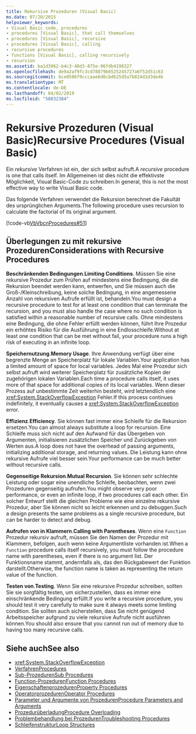 ```yaml
---
title: Rekursive Prozeduren (Visual Basic)
ms.date: 07/20/2015
helpviewer_keywords:
- Visual Basic code, procedures
- procedures [Visual Basic], that call themselves
- procedures [Visual Basic], recursive
- procedures [Visual Basic], calling
- recursive procedures
- functions [Visual Basic], calling recursively
- recursion
ms.assetid: ba1d3962-b4c3-48d3-875e-96fdb4198327
ms.openlocfilehash: de9a2af9fc3cd78879b6525245727a6f52d51c63
ms.sourcegitcommit: bce0586f0cccaae6d6cbd625d5a7b824d1d3de4b
ms.translationtype: MT
ms.contentlocale: de-DE
ms.lasthandoff: 04/02/2019
ms.locfileid: "58832384"
---
```

# <a name="recursive-procedures-visual-basic"></a><span data-ttu-id="3d1db-102">Rekursive Prozeduren (Visual Basic)</span><span class="sxs-lookup"><span data-stu-id="3d1db-102">Recursive Procedures (Visual Basic)</span></span>
<span data-ttu-id="3d1db-103">Ein *rekursive* Verfahren ist ein, der sich selbst aufruft.</span><span class="sxs-lookup"><span data-stu-id="3d1db-103">A *recursive* procedure is one that calls itself.</span></span> <span data-ttu-id="3d1db-104">Im Allgemeinen ist dies nicht die effektivste Möglichkeit, Visual Basic-Code zu schreiben.</span><span class="sxs-lookup"><span data-stu-id="3d1db-104">In general, this is not the most effective way to write Visual Basic code.</span></span>  
  
 <span data-ttu-id="3d1db-105">Das folgende Verfahren verwendet die Rekursion berechnet die Fakultät des ursprünglichen Arguments.</span><span class="sxs-lookup"><span data-stu-id="3d1db-105">The following procedure uses recursion to calculate the factorial of its original argument.</span></span>  
  
 [!code-vb[VbVbcnProcedures#51](~/samples/snippets/visualbasic/VS_Snippets_VBCSharp/VbVbcnProcedures/VB/Class1.vb#51)]  
  
## <a name="considerations-with-recursive-procedures"></a><span data-ttu-id="3d1db-106">Überlegungen zu mit rekursive Prozeduren</span><span class="sxs-lookup"><span data-stu-id="3d1db-106">Considerations with Recursive Procedures</span></span>  
 <span data-ttu-id="3d1db-107">**Beschränkenden Bedingungen**.</span><span class="sxs-lookup"><span data-stu-id="3d1db-107">**Limiting Conditions**.</span></span> <span data-ttu-id="3d1db-108">Müssen Sie eine rekursive Prozedur zum Prüfen auf mindestens eine Bedingung, die die Rekursion beendet werden kann, entwerfen, und Sie müssen auch die Groß-/Kleinschreibung, keine solche Bedingung, in eine angemessene Anzahl von rekursiven Aufrufe erfüllt ist, behandeln.</span><span class="sxs-lookup"><span data-stu-id="3d1db-108">You must design a recursive procedure to test for at least one condition that can terminate the recursion, and you must also handle the case where no such condition is satisfied within a reasonable number of recursive calls.</span></span> <span data-ttu-id="3d1db-109">Ohne mindestens eine Bedingung, die ohne Fehler erfüllt werden können, führt Ihre Prozedur ein erhöhtes Risiko für die Ausführung in eine Endlosschleife.</span><span class="sxs-lookup"><span data-stu-id="3d1db-109">Without at least one condition that can be met without fail, your procedure runs a high risk of executing in an infinite loop.</span></span>  
  
 <span data-ttu-id="3d1db-110">**Speichernutzung**.</span><span class="sxs-lookup"><span data-stu-id="3d1db-110">**Memory Usage**.</span></span> <span data-ttu-id="3d1db-111">Ihre Anwendung verfügt über eine begrenzte Menge an Speicherplatz für lokale Variablen.</span><span class="sxs-lookup"><span data-stu-id="3d1db-111">Your application has a limited amount of space for local variables.</span></span> <span data-ttu-id="3d1db-112">Jedes Mal eine Prozedur sich selbst aufruft wird weiterer Speicherplatz für zusätzliche Kopien der zugehörigen lokalen Variablen.</span><span class="sxs-lookup"><span data-stu-id="3d1db-112">Each time a procedure calls itself, it uses more of that space for additional copies of its local variables.</span></span> <span data-ttu-id="3d1db-113">Wenn dieser Prozess auf unbestimmte Zeit weiterhin besteht, wird letztendlich eine <xref:System.StackOverflowException> Fehler.</span><span class="sxs-lookup"><span data-stu-id="3d1db-113">If this process continues indefinitely, it eventually causes a <xref:System.StackOverflowException> error.</span></span>  
  
 <span data-ttu-id="3d1db-114">**Effizienz**.</span><span class="sxs-lookup"><span data-stu-id="3d1db-114">**Efficiency**.</span></span> <span data-ttu-id="3d1db-115">Sie können fast immer eine Schleife für die Rekursion ersetzen.</span><span class="sxs-lookup"><span data-stu-id="3d1db-115">You can almost always substitute a loop for recursion.</span></span> <span data-ttu-id="3d1db-116">Eine Schleife muss sich nicht auf den Aufwand für das Übergeben von Argumenten, initialisieren zusätzlichen Speicher und Zurückgeben von Werten aus.</span><span class="sxs-lookup"><span data-stu-id="3d1db-116">A loop does not have the overhead of passing arguments, initializing additional storage, and returning values.</span></span> <span data-ttu-id="3d1db-117">Die Leistung kann ohne rekursive Aufrufe viel besser sein.</span><span class="sxs-lookup"><span data-stu-id="3d1db-117">Your performance can be much better without recursive calls.</span></span>  
  
 <span data-ttu-id="3d1db-118">**Gegenseitige Rekursion**.</span><span class="sxs-lookup"><span data-stu-id="3d1db-118">**Mutual Recursion**.</span></span> <span data-ttu-id="3d1db-119">Sie können sehr schlechte Leistung oder sogar eine unendliche Schleife, beobachten, wenn zwei Prozeduren gegenseitig aufrufen.</span><span class="sxs-lookup"><span data-stu-id="3d1db-119">You might observe very poor performance, or even an infinite loop, if two procedures call each other.</span></span> <span data-ttu-id="3d1db-120">Ein solcher Entwurf stellt die gleichen Probleme wie eine einzelne rekursive Prozedur, aber Sie können nicht so leicht erkennen und zu debuggen.</span><span class="sxs-lookup"><span data-stu-id="3d1db-120">Such a design presents the same problems as a single recursive procedure, but can be harder to detect and debug.</span></span>  
  
 <span data-ttu-id="3d1db-121">**Aufrufen von in Klammern**.</span><span class="sxs-lookup"><span data-stu-id="3d1db-121">**Calling with Parentheses**.</span></span> <span data-ttu-id="3d1db-122">Wenn eine `Function` Prozedur rekursiv aufruft, müssen Sie den Namen der Prozedur mit Klammern, befolgen, auch wenn keine Argumentliste vorhanden ist.</span><span class="sxs-lookup"><span data-stu-id="3d1db-122">When a `Function` procedure calls itself recursively, you must follow the procedure name with parentheses, even if there is no argument list.</span></span> <span data-ttu-id="3d1db-123">Der Funktionsname stammt, andernfalls als, das den Rückgabewert der Funktion darstellt.</span><span class="sxs-lookup"><span data-stu-id="3d1db-123">Otherwise, the function name is taken as representing the return value of the function.</span></span>  
  
 <span data-ttu-id="3d1db-124">**Testen von**.</span><span class="sxs-lookup"><span data-stu-id="3d1db-124">**Testing**.</span></span> <span data-ttu-id="3d1db-125">Wenn Sie eine rekursive Prozedur schreiben, sollten Sie sie sorgfältig testen, um sicherzustellen, dass es immer eine einschränkende Bedingung erfüllt.</span><span class="sxs-lookup"><span data-stu-id="3d1db-125">If you write a recursive procedure, you should test it very carefully to make sure it always meets some limiting condition.</span></span> <span data-ttu-id="3d1db-126">Sie sollten auch sicherstellen, dass Sie nicht genügend Arbeitsspeicher aufgrund zu viele rekursive Aufrufe nicht ausführen können.</span><span class="sxs-lookup"><span data-stu-id="3d1db-126">You should also ensure that you cannot run out of memory due to having too many recursive calls.</span></span>  
  
## <a name="see-also"></a><span data-ttu-id="3d1db-127">Siehe auch</span><span class="sxs-lookup"><span data-stu-id="3d1db-127">See also</span></span>

- <xref:System.StackOverflowException>
- [<span data-ttu-id="3d1db-128">Verfahren</span><span class="sxs-lookup"><span data-stu-id="3d1db-128">Procedures</span></span>](./index.md)
- [<span data-ttu-id="3d1db-129">Sub-Prozeduren</span><span class="sxs-lookup"><span data-stu-id="3d1db-129">Sub Procedures</span></span>](./sub-procedures.md)
- [<span data-ttu-id="3d1db-130">Function-Prozeduren</span><span class="sxs-lookup"><span data-stu-id="3d1db-130">Function Procedures</span></span>](./function-procedures.md)
- [<span data-ttu-id="3d1db-131">Eigenschaftenprozeduren</span><span class="sxs-lookup"><span data-stu-id="3d1db-131">Property Procedures</span></span>](./property-procedures.md)
- [<span data-ttu-id="3d1db-132">Operatorprozeduren</span><span class="sxs-lookup"><span data-stu-id="3d1db-132">Operator Procedures</span></span>](./operator-procedures.md)
- [<span data-ttu-id="3d1db-133">Parameter und Argumente von Prozeduren</span><span class="sxs-lookup"><span data-stu-id="3d1db-133">Procedure Parameters and Arguments</span></span>](./procedure-parameters-and-arguments.md)
- [<span data-ttu-id="3d1db-134">Prozedurüberladung</span><span class="sxs-lookup"><span data-stu-id="3d1db-134">Procedure Overloading</span></span>](./procedure-overloading.md)
- [<span data-ttu-id="3d1db-135">Problembehandlung bei Prozeduren</span><span class="sxs-lookup"><span data-stu-id="3d1db-135">Troubleshooting Procedures</span></span>](./troubleshooting-procedures.md)
- [<span data-ttu-id="3d1db-136">Schleifenstruktur</span><span class="sxs-lookup"><span data-stu-id="3d1db-136">Loop Structures</span></span>](../../../../visual-basic/programming-guide/language-features/control-flow/loop-structures.md)
